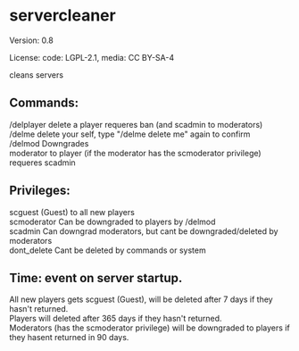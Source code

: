 # servercleaner

Version: 0.8

License: code: LGPL-2.1, media: CC BY-SA-4


cleans servers

## Commands:<br>
/delplayer <name> delete a player requeres ban (and scadmin to moderators)<br>
/delme delete your self, type "/delme delete me" again to confirm<br>
/delmod<name> Downgrades<br>
moderator to player (if the moderator has the scmoderator privilege) requeres scadmin<br>

## Privileges:<br>
scguest (Guest) to all new players<br>
scmoderator Can be downgraded to players by /delmod<br>
scadmin Can downgrad moderators, but cant be downgraded/deleted by moderators<br>
dont_delete Cant be deleted by commands or system<br>

## Time: event on server startup.<br>
All new players gets scguest (Guest), will be deleted after 7 days if they hasn't returned.<br>
Players will deleted after 365 days if they hasn't returned.<br>
Moderators (has the scmoderator privilege) will be downgraded to players if they hasent returned in 90 days.<br>
